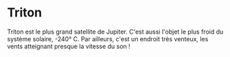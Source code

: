# Triton

Triton est le plus grand satellite de Jupiter. C'est aussi l'objet le plus froid
du système solaire, -240° C. Par ailleurs, c'est un endroit très venteux, les
vents atteignant presque la vitesse du son !
